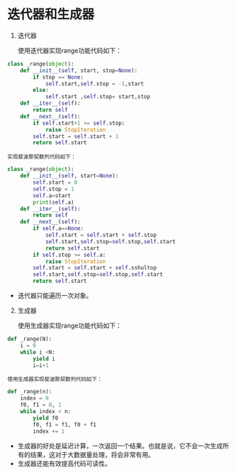 # 迭代器和生成器

1. 迭代器

     使用迭代器实现range功能代码如下：
```python
class _range(object):
    def __init__(self, start, stop=None):
        if stop == None:
            self.start,self.stop = -1,start
        else:
            self.start ,self.stop= start,stop
    def __iter__(self):
        return self
    def __next__(self):
        if self.start+1 >= self.stop:
            raise StopIteration
        self.start = self.start + 1
        return self.start
```
    实现斐波那契数列代码如下：
```python
class _range(object):
    def __init__(self, start=None):
        self.start = 0
        self.stop = 1
        self.a=start
        print(self.a)
    def __iter__(self):
        return self
    def __next__(self):
        if self.a==None:
            self.start = self.start + self.stop
            self.start,self.stop=self.stop,self.start
            return self.start
        if self.stop >= self.a:
            raise StopIteration
        self.start = self.start + self.sshultop
        self.start,self.stop=self.stop,self.start
        return self.start
```  

*   迭代器只能遍历一次对象。

2. 生成器

    使用生成器实现range功能代码如下：
```python
def _range(N):
    i = 0
    while i <N:
        yield i
        i=i+1
```
    使用生成器实现斐波那契数列代码如下：
```python
def _range(n):
    index = 0
    f0, f1 = 0, 1
    while index < n:
        yield f0
        f0, f1 = f1, f0 + f1
        index += 1
```

* 生成器的好处是延迟计算，一次返回一个结果。也就是说，它不会一次生成所有的结果，这对于大数据量处理，将会非常有用。
* 生成器还能有效提高代码可读性。

